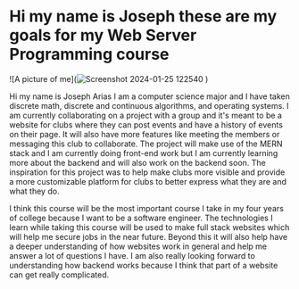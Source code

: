 # Hi my name is Joseph these are my goals for my Web Server Programming course

![A picture of me](![Screenshot 2024-01-25 122540](https://github.com/JoeArias1121/Web-Server-Course/assets/96800288/fa4723e8-3aac-4ee2-a2b8-00c437fe8b46)
)

Hi my name is Joseph Arias I am a computer science major and I have taken discrete
math, discrete and continuous algorithms, and operating systems. I am currently collaborating on
a project with a group and it's meant to be a website for clubs where they can post events and have
a history of events on their page. It will also have more features like meeting the members or
messaging this club to collaborate. The project will make use of the MERN stack and I am
currently doing front-end work but I am currently learning more about the backend and will also
work on the backend soon. The inspiration for this project was to help make clubs more visible
and provide a more customizable platform for clubs to better express what they are and
what they do.

I think this course will be the most important course I take in my four years of college
because I want to be a software engineer. The technologies I learn while taking this course will
be used to make full stack websites which will help me secure jobs in the near future. Beyond
this it will also help have a deeper understanding of how websites work in general and help me
answer a lot of questions I have. I am also really looking forward to understanding how backend
works because I think that part of a website can get really complicated.
